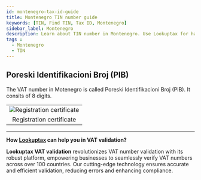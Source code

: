 ```yaml
---
id: montenegro-tax-id-guide
title: Montenegro TIN number guide
keywords: [TIN, Find TIN, Tax ID, Montenegro]
sidebar_label: Montenegro
description: Learn about TIN number in Montenegro. Use Lookuptax for hassle-free tax id validation in Montenegro and other 100+ countries
tags : 
  - Montenegro
  - TIN
---
```


## Poreski Identifikacioni Broj (PIB)

The VAT number in Motenegro is called Poreski Identifikacioni Broj (PIB). It consits of 8 digits.

<table align="center" border="0px" border-color="#dedede"><tr><td>
  <img src="/docs/img/taxid/registraion-certificate-montenegro.PNG" alt="Registration certificate" title="Registration certificate"/>
  </td></tr>
  <tr><td align="center">Registration certificate</td></tr>
</table>


----
**How [Lookuptax](https://lookuptax.com/) can help you in VAT validation?**

**Lookuptax VAT validation** revolutionizes VAT number validation with its robust platform, empowering businesses to seamlessly verify VAT numbers across over 100 countries. Our cutting-edge technology ensures accurate and efficient validation, reducing errors and enhancing compliance.
